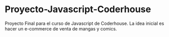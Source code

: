 # Proyecto-Javascript-Coderhouse
Proyecto Final para el curso de Javascript de Coderhouse. La idea inicial es hacer un e-commerce de venta de mangas y comics.
